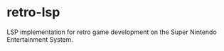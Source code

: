 # retro-lsp
LSP implementation for retro game development on the Super Nintendo Entertainment System.
